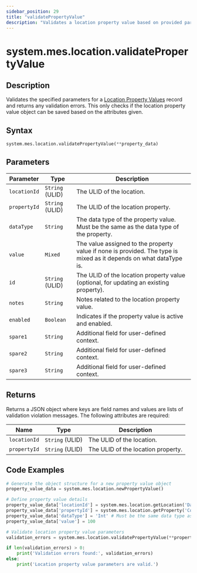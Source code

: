 ```yaml
---
sidebar_position: 29
title: "validatePropertyValue"
description: "Validates a location property value based on provided parameters."
---
```


# system.mes.location.validatePropertyValue

## Description

Validates the specified parameters for a [Location Property Values](../../data-model/location-model/location-property-value) record and returns any validation errors. 
This only checks if the location property value object can be saved based on the attributes given.

## Syntax
```python
system.mes.location.validatePropertyValue(**property_data)
```

## Parameters

| Parameter      | Type            | Description                                                                                                        |
|----------------|-----------------|--------------------------------------------------------------------------------------------------------------------|
| `locationId`   | `String` (ULID) | The ULID of the location.                                                                                          |
| `propertyId`   | `String` (ULID) | The ULID of the location property.                                                                                 |
| `dataType`     | `String`        | The data type of the property value. Must be the same as the data type of the property.                            |
| `value`        | `Mixed`         | The value assigned to the property value if none is provided. The type is mixed as it depends on what dataType is. |
| `id`           | `String` (ULID) | The ULID of the location property value (optional, for updating an existing property).                             |
| `notes`        | `String`        | Notes related to the location property value.                                                                      |
| `enabled`      | `Boolean`       | Indicates if the property value is active and enabled.                                                             |
| `spare1`       | `String`        | Additional field for user-defined context.                                                                         |
| `spare2`       | `String`        | Additional field for user-defined context.                                                                         |
| `spare3`       | `String`        | Additional field for user-defined context.                                                                         |

## Returns

Returns a JSON object where keys are field names and values are lists of validation violation messages. The following attributes are required:

| Name           | Type            | Description                         |
|----------------|-----------------|-------------------------------------|
| `locationId`   | `String` (ULID) | The ULID of the location.           |
| `propertyId`   | `String` (ULID) | The ULID of the location property.  |

## Code Examples

```python
# Generate the object structure for a new property value object
property_value_data = system.mes.location.newPropertyValue()

# Define property value details
property_value_data['locationId'] = system.mes.location.getLocation('DairyCo')['id']
property_value_data['propertyId'] = system.mes.location.getProperty('Cows')['id']
property_value_data['dataType'] = 'Int' # Must be the same data type as the property
property_value_data['value'] = 100

# Validate location property value parameters
validation_errors = system.mes.location.validatePropertyValue(**property_value_data)

if len(validation_errors) > 0:
    print('Validation errors found:', validation_errors)
else:
    print('Location property value parameters are valid.')
```